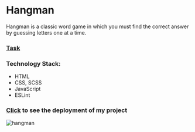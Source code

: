 # Hangman
 Hangman is a classic word game in which you must find the correct answer by guessing letters one at a time.
### [Task](https://github.com/rolling-scopes-school/tasks/tree/master/stage1/tasks/hangman)
### Technology Stack:
+ HTML
+ CSS, SCSS
+ JavaScript
+ ESLint
###  [Click](https://yana-dyachok.github.io/hangman/hangman/index.html) to see the deployment of my project 
![hangman](https://github.com/Yana-Dyachok/hangman/assets/97878430/cff8e4f0-bf8d-4e21-8201-f2162792cdc8)
